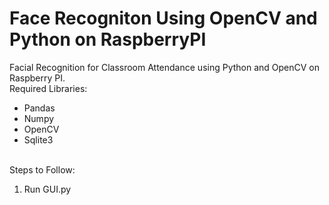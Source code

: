 # Face Recogniton Using OpenCV and Python on RaspberryPI
Facial Recognition for Classroom Attendance using Python and OpenCV on Raspberry PI.
<br>Required Libraries:<ul><li>Pandas</li><li>Numpy</li><li>OpenCV</li><li>Sqlite3</li></ul>
 <br>Steps to Follow:<ol><li>Run GUI.py</li></ol>
